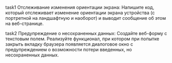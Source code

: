 task1
Отслеживание изменения ориентации экрана:
Напишите код, который отслеживает изменение ориентации экрана устройства (с портретной на ландшафтную и наоборот) и выводит сообщение об этом на веб-странице.

task2
Предупреждение о несохраненных данных:
Создайте веб-форму с текстовым полем. Реализуйте функционал, при котором при попытке закрыть вкладку браузера появляется диалоговое окно с предупреждением о возможности потери введенных, но несохраненных данных.
